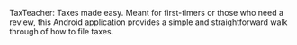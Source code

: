 TaxTeacher: Taxes made easy.
Meant for first-timers or those who need a review, this Android application provides a simple and straightforward walk through of how to file taxes. 
